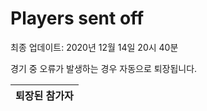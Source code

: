# Players sent off
최종 업데이트: 2020년 12월 14일 20시 40분


경기 중 오류가 발생하는 경우 자동으로 퇴장됩니다.


| 퇴장된 참가자 |
|:---:|